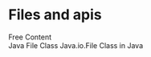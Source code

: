 # Files and apis

<ResourceGroupTitle>Free Content</ResourceGroupTitle>   
<BadgeLink colorScheme='yellow' badgeText='Read' href='https://www.javatpoint.com/java-file-class'>Java File Class</BadgeLink>
<BadgeLink colorScheme='yellow' badgeText='Read' href='https://www.geeksforgeeks.org/file-class-in-java/'>Java.io.File Class in Java</BadgeLink>